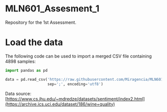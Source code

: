 # MLN601_Assesment_1
Repository for the 1st Assessment.

# Load the data
The following code can be used to import a merged CSV file containing 4898 samples:

```python
import pandas as pd

data = pd.read_csv('https://raw.githubusercontent.com/Miragencia/MLN601_Assesment_1/main/wine%2Bquality/winequality-red.csv',
                   sep=';', encoding='utf8')
```

Data source: [https://www.cs.jhu.edu/~mdredze/datasets/sentiment/index2.html](https://archive.ics.uci.edu/dataset/186/wine+quality)
